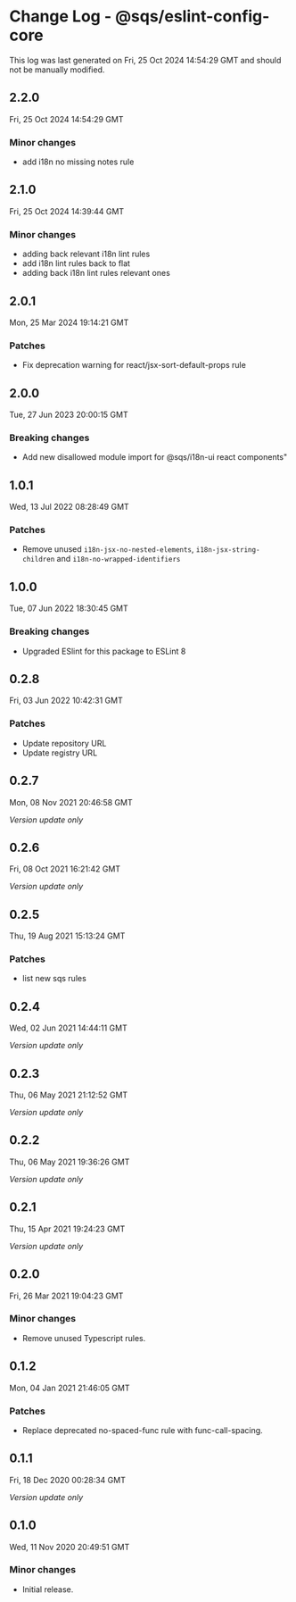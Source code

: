 # Change Log - @sqs/eslint-config-core

This log was last generated on Fri, 25 Oct 2024 14:54:29 GMT and should not be manually modified.

## 2.2.0
Fri, 25 Oct 2024 14:54:29 GMT

### Minor changes

- add i18n no missing notes rule

## 2.1.0
Fri, 25 Oct 2024 14:39:44 GMT

### Minor changes

- adding back relevant i18n lint rules
- add i18n lint rules back to flat
- adding back i18n lint rules relevant ones

## 2.0.1
Mon, 25 Mar 2024 19:14:21 GMT

### Patches

- Fix deprecation warning for react/jsx-sort-default-props rule

## 2.0.0
Tue, 27 Jun 2023 20:00:15 GMT

### Breaking changes

- Add new disallowed module import for @sqs/i18n-ui react components"

## 1.0.1
Wed, 13 Jul 2022 08:28:49 GMT

### Patches

- Remove unused `i18n-jsx-no-nested-elements`, `i18n-jsx-string-children` and `i18n-no-wrapped-identifiers`

## 1.0.0
Tue, 07 Jun 2022 18:30:45 GMT

### Breaking changes

- Upgraded ESlint for this package to ESLint 8

## 0.2.8
Fri, 03 Jun 2022 10:42:31 GMT

### Patches

- Update repository URL
- Update registry URL

## 0.2.7
Mon, 08 Nov 2021 20:46:58 GMT

_Version update only_

## 0.2.6
Fri, 08 Oct 2021 16:21:42 GMT

_Version update only_

## 0.2.5
Thu, 19 Aug 2021 15:13:24 GMT

### Patches

- list new sqs rules

## 0.2.4
Wed, 02 Jun 2021 14:44:11 GMT

_Version update only_

## 0.2.3
Thu, 06 May 2021 21:12:52 GMT

_Version update only_

## 0.2.2
Thu, 06 May 2021 19:36:26 GMT

_Version update only_

## 0.2.1
Thu, 15 Apr 2021 19:24:23 GMT

_Version update only_

## 0.2.0
Fri, 26 Mar 2021 19:04:23 GMT

### Minor changes

- Remove unused Typescript rules.

## 0.1.2
Mon, 04 Jan 2021 21:46:05 GMT

### Patches

- Replace deprecated no-spaced-func rule with func-call-spacing.

## 0.1.1
Fri, 18 Dec 2020 00:28:34 GMT

_Version update only_

## 0.1.0
Wed, 11 Nov 2020 20:49:51 GMT

### Minor changes

- Initial release.

